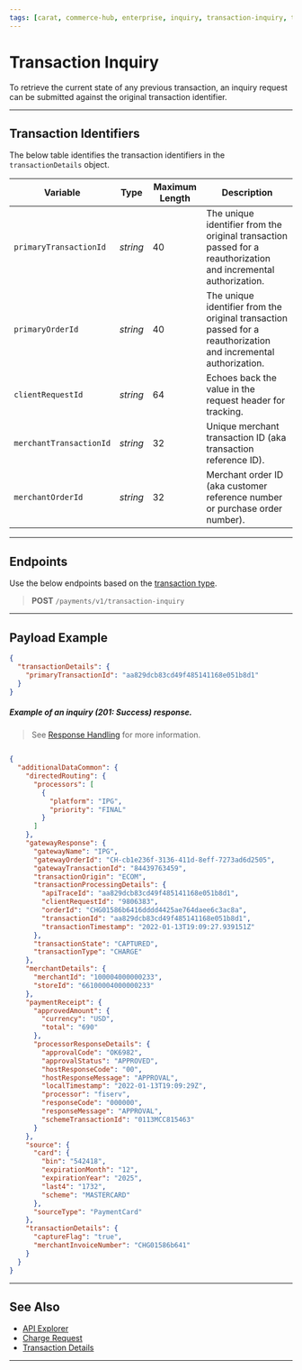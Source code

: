 ```yaml
---
tags: [carat, commerce-hub, enterprise, inquiry, transaction-inquiry, transaction-status,api-reference,]
---
```


# Transaction Inquiry

To retrieve the current state of any previous transaction, an inquiry request can be submitted against the original transaction identifier.

---

## Transaction Identifiers

The below table identifies the transaction identifiers in the `transactionDetails` object.

| Variable | Type| Maximum Length | Description|
|---------|-----------|----------------|---------|
| `primaryTransactionId` | *string* | 40 | The unique identifier from the original transaction passed for a reauthorization and incremental authorization. |
| `primaryOrderId` | *string* | 40 | The unique identifier from the original transaction passed for a reauthorization and incremental authorization. |
| `clientRequestId` | *string* |64 | Echoes back the value in the request header for tracking. |
| `merchantTransactionId` | *string* | 32 | Unique merchant transaction ID (aka transaction reference ID). |
| `merchantOrderId` | *string* | 32 | Merchant order ID (aka customer reference number or purchase order number). |

---

## Endpoints

Use the below endpoints based on the [transaction type](?path=docs/Resources/Guides/Transaction-Types.md).

<!-- theme: success -->
>**POST** `/payments/v1/transaction-inquiry`

---

## Payload Example

<!--
type: tab
titles: Request, Response
-->

```json
{
  "transactionDetails": {
    "primaryTransactionId": "aa829dcb83cd49f485141168e051b8d1"
  }
}
```

<!--
type: tab
-->

##### Example of an inquiry (201: Success) response.

<!-- theme: info -->
> See [Response Handling](?path=docs/Resources/Guides/Response-Codes/Response-Handling.md) for more information.

```json

{
  "additionalDataCommon": {
    "directedRouting": {
      "processors": [
        {
          "platform": "IPG",
          "priority": "FINAL"
        }
      ]
    },
    "gatewayResponse": {
      "gatewayName": "IPG",
      "gatewayOrderId": "CH-cb1e236f-3136-411d-8eff-7273ad6d2505",
      "gatewayTransactionId": "84439763459",
      "transactionOrigin": "ECOM",
      "transactionProcessingDetails": {
        "apiTraceId": "aa829dcb83cd49f485141168e051b8d1",
        "clientRequestId": "9806383",
        "orderId": "CHG01586b6416dddd4425ae764daee6c3ac8a",
        "transactionId": "aa829dcb83cd49f485141168e051b8d1",
        "transactionTimestamp": "2022-01-13T19:09:27.939151Z"
      },
      "transactionState": "CAPTURED",
      "transactionType": "CHARGE"
    },
    "merchantDetails": {
      "merchantId": "100004000000233",
      "storeId": "66100004000000233"
    },
    "paymentReceipt": {
      "approvedAmount": {
        "currency": "USD",
        "total": "690"
      },
      "processorResponseDetails": {
        "approvalCode": "OK6982",
        "approvalStatus": "APPROVED",
        "hostResponseCode": "00",
        "hostResponseMessage": "APPROVAL",
        "localTimestamp": "2022-01-13T19:09:29Z",
        "processor": "fiserv",
        "responseCode": "000000",
        "responseMessage": "APPROVAL",
        "schemeTransactionId": "0113MCC815463"
      }
    },
    "source": {
      "card": {
        "bin": "542418",
        "expirationMonth": "12",
        "expirationYear": "2025",
        "last4": "1732",
        "scheme": "MASTERCARD"
      },
      "sourceType": "PaymentCard"
    },
    "transactionDetails": {
      "captureFlag": "true",
      "merchantInvoiceNumber": "CHG01586b641"
    }
  }
}
```

<!-- type: tab-end -->

---

## See Also

- [API Explorer](../api/?type=post&path=/payments-vas/v1/accounts/inquiry)
- [Charge Request](?path=docs/Resources/API-Documents/Payments/Charges.md)
- [Transaction Details](?path=docs/Resources/Master-Data/Transaction-Details.md)

---
